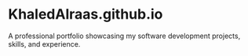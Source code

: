 # KhaledAlraas.github.io
A professional portfolio showcasing my software development projects, skills, and experience.
